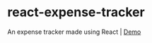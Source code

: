 # react-expense-tracker
An expense tracker made using React | [Demo](https://enigma-cloud.github.io/react-expense-tracker/)

